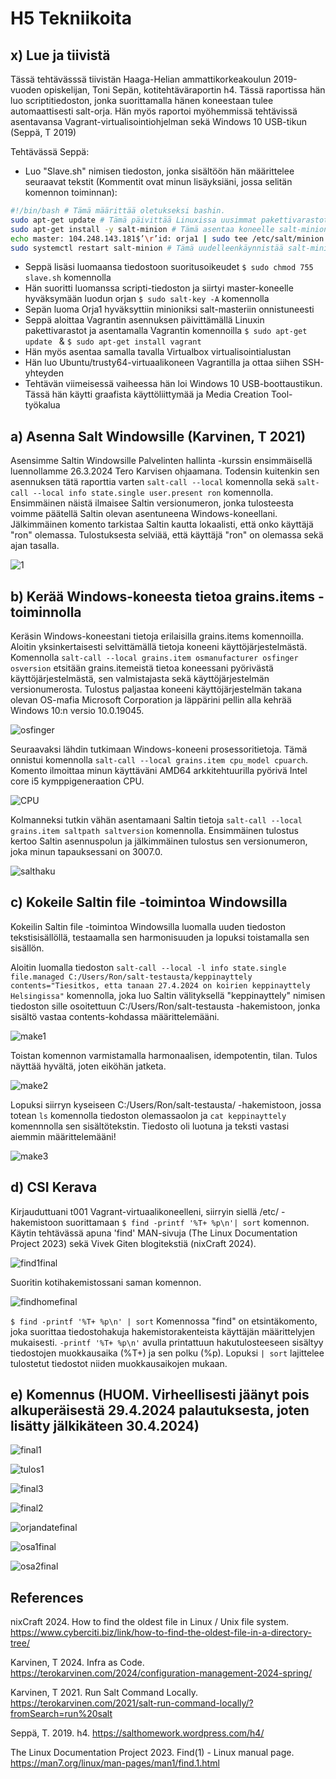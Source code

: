 # H5 Tekniikoita

## x) Lue ja tiivistä
Tässä tehtävässsä tiivistän Haaga-Helian ammattikorkeakoulun 2019-vuoden opiskelijan, Toni Sepän, kotitehtäväraportin h4. Tässä raportissa hän luo scriptitiedoston, jonka suorittamalla hänen koneestaan tulee automaattisesti salt-orja. Hän myös raportoi myöhemmissä tehtävissä asentavansa Vagrant-virtualisointiohjelman sekä Windows 10 USB-tikun (Seppä, T 2019)

Tehtävässä Seppä:
- Luo "Slave.sh" nimisen tiedoston, jonka sisältöön hän määrittelee seuraavat tekstit (Kommentit ovat minun lisäyksiäni, jossa selitän komennon toiminnan):
```bash
#!/bin/bash # Tämä määrittää oletukseksi bashin.
sudo apt-get update # Tämä päivittää Linuxissa uusimmat pakettivarastot.
sudo apt-get install -y salt-minion # Tämä asentaa koneelle salt-minionin. "-y" Hyväksyttää automaattisesti kaikki kohdat, joissa käyttäjältä kysytään yes/no -kysymyksiä.
echo master: 104.248.143.181$’\r’id: orja1 | sudo tee /etc/salt/minion # Tämä lisää Salt-masterin IP-osoitteen ja käyttäjän ID:n tiedostoon /etc/salt/minion, jotta tietokone voi tunnistaa ja yhdistyä oikeaan Salt-masteriin.
sudo systemctl restart salt-minion # Tämä uudelleenkäynnistää salt-minionin
```
- Seppä lisäsi luomaansa tiedostoon suoritusoikeudet ```$ sudo chmod 755 slave.sh``` komennolla
- Hän suoritti luomanssa scripti-tiedoston ja siirtyi master-koneelle hyväksymään luodun orjan ```$ sudo salt-key -A``` komennolla
- Sepän luoma Orja1 hyväksyttiin minioniksi salt-masteriin onnistuneesti
- Seppä aloittaa Vagrantin asennuksen päivittämällä Linuxin pakettivarastot ja asentamalla Vagrantin komennoilla ```$ sudo apt-get update ``` & ```$ sudo apt-get install vagrant```
- Hän myös asentaa samalla tavalla Virtualbox virtualisointialustan
- Hän luo Ubuntu/trusty64-virtuaalikoneen Vagrantilla ja ottaa siihen SSH-yhteyden
- Tehtävän viimeisessä vaiheessa hän loi Windows 10 USB-boottaustikun. Tässä hän käytti graafista käyttöliittymää ja Media Creation Tool-työkalua

## a) Asenna Salt Windowsille (Karvinen, T 2021)

Asensimme Saltin Windowsille Palvelinten hallinta -kurssin ensimmäisellä luennollamme 26.3.2024 Tero Karvisen ohjaamana. Todensin kuitenkin sen asennuksen tätä raporttia varten ```salt-call --local``` komennolla sekä ```salt-call --local info state.single user.present ron``` komennolla. Ensimmäinen näistä ilmaisee Saltin versionumeron, jonka tulosteesta voimme päätellä Saltin olevan asentuneena Windows-koneellani. Jälkimmäinen komento tarkistaa Saltin kautta lokaalisti, että onko käyttäjä "ron" olemassa. Tulostuksesta selviää, että käyttäjä "ron" on olemassa sekä ajan tasalla.

![1](https://github.com/RonSkogberg/palvelinten_hallinta_2024/assets/148875466/18e23db3-5a98-49df-b913-e0f6c119c05c)

## b) Kerää Windows-koneesta tietoa grains.items -toiminnolla

Keräsin Windows-koneestani tietoja erilaisilla grains.items komennoilla. Aloitin yksinkertaisesti selvittämällä tietoja koneeni käyttöjärjestelmästä. Komennolla ```salt-call --local grains.item osmanufacturer osfinger osversion``` etsitään grains.itemeistä tietoa koneessani pyörivästä käyttöjärjestelmästä, sen valmistajasta sekä käyttöjärjestelmän versionumerosta. Tulostus paljastaa koneeni käyttöjärjestelmän takana olevan OS-mafia Microsoft Corporation ja läppärini pellin alla kehrää Windows 10:n versio 10.0.19045.

![osfinger](https://github.com/RonSkogberg/palvelinten_hallinta_2024/assets/148875466/70daae52-caad-4bd2-997d-75bab52a8b9d)

Seuraavaksi lähdin tutkimaan Windows-koneeni prosessoritietoja. Tämä onnistui komennolla ```salt-call --local grains.item cpu_model cpuarch```. Komento ilmoittaa minun käyttäväni AMD64 arkkitehtuurilla pyörivä Intel core i5 kymppigeneraation CPU.

![CPU](https://github.com/RonSkogberg/palvelinten_hallinta_2024/assets/148875466/584ec809-cee0-4f43-95d4-984b99d893f3)

Kolmanneksi tutkin vähän asentamaani Saltin tietoja ```salt-call --local grains.item saltpath saltversion``` komennolla. Ensimmäinen tulostus kertoo Saltin asennuspolun ja jälkimmäinen tulostus sen versionumeron, joka minun tapauksessani on 3007.0.

![salthaku](https://github.com/RonSkogberg/palvelinten_hallinta_2024/assets/148875466/66889239-4da9-4085-b3c2-cb96840ea3a7)

## c) Kokeile Saltin file -toimintoa Windowsilla

Kokeilin Saltin file -toimintoa Windowsilla luomalla uuden tiedoston tekstisisällöllä, testaamalla sen harmonisuuden ja lopuksi toistamalla sen sisällön.

Aloitin luomalla tiedoston ```salt-call --local -l info state.single file.managed C:/Users/Ron/salt-testausta/keppinayttely contents="Tiesitkos, etta tanaan 27.4.2024 on koirien keppinayttely Helsingissa"``` komennolla, joka luo Saltin välityksellä "keppinayttely" nimisen tiedoston sille osoitettuun C:/Users/Ron/salt-testausta -hakemistoon, jonka sisältö vastaa contents-kohdassa määrittelemääni.

![make1](https://github.com/RonSkogberg/palvelinten_hallinta_2024/assets/148875466/ba48a835-20c0-4720-891c-c147b93bf320)

Toistan komennon varmistamalla harmonaalisen, idempotentin, tilan. Tulos näyttää hyvältä, joten eiköhän jatketa.

![make2](https://github.com/RonSkogberg/palvelinten_hallinta_2024/assets/148875466/c1569bfc-7f03-4132-b70e-008177118586)

Lopuksi siirryn kyseiseen C:/Users/Ron/salt-testausta/ -hakemistoon, jossa totean ```ls``` komennolla tiedoston olemassaolon ja ```cat keppinayttely``` komennnolla sen sisältötekstin. Tiedosto oli luotuna ja teksti vastasi aiemmin määrittelemääni!

![make3](https://github.com/RonSkogberg/palvelinten_hallinta_2024/assets/148875466/e8b48c6b-47f0-488a-bf62-cf59c971f53f)

## d) CSI Kerava

Kirjauduttuani t001 Vagrant-virtuaalikoneelleni, siirryin siellä /etc/ -hakemistoon suorittamaan  ```$ find -printf '%T+ %p\n'| sort``` komennon. Käytin tehtävässä apuna 'find' MAN-sivuja (The Linux Documentation Project 2023) sekä Vivek Giten blogitekstiä (nixCraft 2024).

![find1final](https://github.com/RonSkogberg/palvelinten_hallinta_2024/assets/148875466/ac19a089-e1b2-4a17-8762-3dc3b8706abb)

Suoritin kotihakemistossani saman komennon.

![findhomefinal](https://github.com/RonSkogberg/palvelinten_hallinta_2024/assets/148875466/d5430d3f-d34e-4bf7-9613-9cede22ccb6d)

```$ find -printf '%T+ %p\n' | sort``` Komennossa "find" on etsintäkomento, joka suorittaa tiedostohakuja hakemistorakenteista käyttäjän määrittelyjen mukaisesti. ```-printf '%T+ %p\n'``` avulla printattuun hakutulosteeseen sisältyy tiedostojen muokkausaika (%T+) ja sen polku (%p). Lopuksi ```| sort``` lajittelee tulostetut tiedostot niiden muokkausaikojen mukaan.

## e) Komennus (HUOM. Virheellisesti jäänyt pois alkuperäisestä 29.4.2024 palautuksesta, joten lisätty jälkikäteen 30.4.2024)

![final1](https://github.com/RonSkogberg/palvelinten_hallinta_2024/assets/148875466/bbb88713-eb37-4a03-b75f-ed7312346320)

![tulos1](https://github.com/RonSkogberg/palvelinten_hallinta_2024/assets/148875466/faa0b9bc-e355-4143-b077-77af2ba6810d)

![final3](https://github.com/RonSkogberg/palvelinten_hallinta_2024/assets/148875466/b99934a0-b826-47f9-8046-680273830a96)

![final2](https://github.com/RonSkogberg/palvelinten_hallinta_2024/assets/148875466/7bae101d-f29e-417a-a0a9-86a995336230)

![orjandatefinal](https://github.com/RonSkogberg/palvelinten_hallinta_2024/assets/148875466/d34a4eb8-7524-40fa-b6d3-cee66298d508)

![osa1final](https://github.com/RonSkogberg/palvelinten_hallinta_2024/assets/148875466/2d1ab6a3-5c76-41b1-996d-d274797dc727)

![osa2final](https://github.com/RonSkogberg/palvelinten_hallinta_2024/assets/148875466/a29b9a62-97bb-4dbc-a969-1ab8f541875f)

## References

nixCraft 2024. How to find the oldest file in Linux / Unix file system. https://www.cyberciti.biz/link/how-to-find-the-oldest-file-in-a-directory-tree/

Karvinen, T 2024. Infra as Code. https://terokarvinen.com/2024/configuration-management-2024-spring/

Karvinen, T 2021. Run Salt Command Locally. https://terokarvinen.com/2021/salt-run-command-locally/?fromSearch=run%20salt

Seppä, T. 2019. h4. https://salthomework.wordpress.com/h4/

The Linux Documentation Project 2023. Find(1) - Linux manual page. https://man7.org/linux/man-pages/man1/find.1.html
